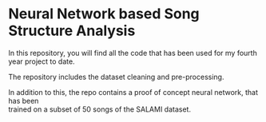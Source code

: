 # Neural Network based Song Structure Analysis

In this repository, you will find all the code that has been used for my fourth year project to date.

The repository includes the dataset cleaning and pre-processing.

In addition to this, the repo contains a proof of concept neural network, that has been  
trained on a subset of 50 songs of the SALAMI dataset.
